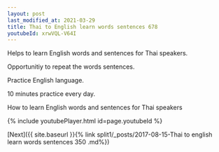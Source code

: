 ```yaml
---
layout: post
last_modified_at: 2021-03-29
title: Thai to English learn words sentences 678 
youtubeId: xrwVQL-V64I
---
```

 
 
Helps to learn English words and sentences for Thai speakers.

Opportunitiy to repeat the words sentences. 

Practice English language. 
 
10 minutes practice every day. 
 
How to learn English words and sentences for Thai speakers 
 
{% include youtubePlayer.html id=page.youtubeId %}
 
 
[Next]({{ site.baseurl }}{% link  split1/_posts/2017-08-15-Thai to english learn words sentences 350 .md%})
 
